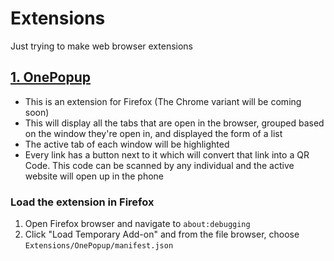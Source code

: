 # Extensions

Just trying to make web browser extensions

## [1. OnePopup](https://addons.mozilla.org/en-US/firefox/addon/onepopup/)

* This is an extension for Firefox (The Chrome variant will be coming soon)
* This will display all the tabs that are open in the browser, grouped based on the window they're open in, and displayed the form of a list
* The active tab of each window will be highlighted
* Every link has a button next to it which will convert that link into a QR Code. This code can be scanned by any individual and the active website will open up in the phone

### Load the extension in Firefox

1. Open Firefox browser and navigate to `about:debugging` 
2. Click "Load Temporary Add-on" and from the file browser, choose `Extensions/OnePopup/manifest.json` 
